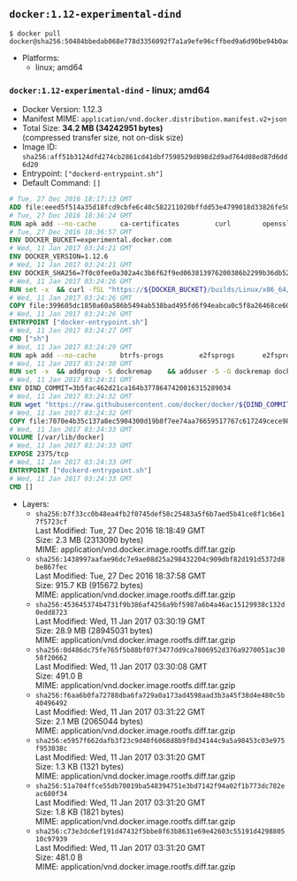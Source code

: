 ## `docker:1.12-experimental-dind`

```console
$ docker pull docker@sha256:50484bbedab068e778d3356092f7a1a9efe96cffbed9a6d90be94b0ada81815f
```

-	Platforms:
	-	linux; amd64

### `docker:1.12-experimental-dind` - linux; amd64

-	Docker Version: 1.12.3
-	Manifest MIME: `application/vnd.docker.distribution.manifest.v2+json`
-	Total Size: **34.2 MB (34242951 bytes)**  
	(compressed transfer size, not on-disk size)
-	Image ID: `sha256:aff51b3124dfd274cb2861cd41dbf7598529d898d2d9ad764d08ed87d6dd6d20`
-	Entrypoint: `["dockerd-entrypoint.sh"]`
-	Default Command: `[]`

```dockerfile
# Tue, 27 Dec 2016 18:17:13 GMT
ADD file:eeed5f514a35d18fcd9cbfe6c40c582211020bffdd53e4799018d33826fe5067 in / 
# Tue, 27 Dec 2016 18:36:24 GMT
RUN apk add --no-cache 		ca-certificates 		curl 		openssl
# Tue, 27 Dec 2016 18:36:57 GMT
ENV DOCKER_BUCKET=experimental.docker.com
# Wed, 11 Jan 2017 03:24:21 GMT
ENV DOCKER_VERSION=1.12.6
# Wed, 11 Jan 2017 03:24:21 GMT
ENV DOCKER_SHA256=7f0c0fee0a302a4c3b6f62f9ed063813976200386b2299b36db52a6b67994674
# Wed, 11 Jan 2017 03:24:26 GMT
RUN set -x 	&& curl -fSL "https://${DOCKER_BUCKET}/builds/Linux/x86_64/docker-${DOCKER_VERSION}.tgz" -o docker.tgz 	&& echo "${DOCKER_SHA256} *docker.tgz" | sha256sum -c - 	&& tar -xzvf docker.tgz 	&& mv docker/* /usr/local/bin/ 	&& rmdir docker 	&& rm docker.tgz 	&& docker -v
# Wed, 11 Jan 2017 03:24:26 GMT
COPY file:399605dc1850a60a586b5494ab538bad495fd6f94eabca0c5f8a26468ce6030f in /usr/local/bin/ 
# Wed, 11 Jan 2017 03:24:26 GMT
ENTRYPOINT ["docker-entrypoint.sh"]
# Wed, 11 Jan 2017 03:24:27 GMT
CMD ["sh"]
# Wed, 11 Jan 2017 03:24:29 GMT
RUN apk add --no-cache 		btrfs-progs 		e2fsprogs 		e2fsprogs-extra 		iptables 		xfsprogs 		xz
# Wed, 11 Jan 2017 03:24:30 GMT
RUN set -x 	&& addgroup -S dockremap 	&& adduser -S -G dockremap dockremap 	&& echo 'dockremap:165536:65536' >> /etc/subuid 	&& echo 'dockremap:165536:65536' >> /etc/subgid
# Wed, 11 Jan 2017 03:24:31 GMT
ENV DIND_COMMIT=3b5fac462d21ca164b3778647420016315289034
# Wed, 11 Jan 2017 03:24:32 GMT
RUN wget "https://raw.githubusercontent.com/docker/docker/${DIND_COMMIT}/hack/dind" -O /usr/local/bin/dind 	&& chmod +x /usr/local/bin/dind
# Wed, 11 Jan 2017 03:24:32 GMT
COPY file:7070e4b35c137a8ec5904300d19b8f7ee74aa76659517767c617249cece98a4a in /usr/local/bin/ 
# Wed, 11 Jan 2017 03:24:33 GMT
VOLUME [/var/lib/docker]
# Wed, 11 Jan 2017 03:24:33 GMT
EXPOSE 2375/tcp
# Wed, 11 Jan 2017 03:24:33 GMT
ENTRYPOINT ["dockerd-entrypoint.sh"]
# Wed, 11 Jan 2017 03:24:33 GMT
CMD []
```

-	Layers:
	-	`sha256:b7f33cc0b48ea4fb2f0745def58c25483a5f6b7aed5b41ce8f1cb6e17f5723cf`  
		Last Modified: Tue, 27 Dec 2016 18:18:49 GMT  
		Size: 2.3 MB (2313090 bytes)  
		MIME: application/vnd.docker.image.rootfs.diff.tar.gzip
	-	`sha256:1438997aafae96dc7e9ae08d25a298432204c909dbf82d191d5372d8be867fec`  
		Last Modified: Tue, 27 Dec 2016 18:37:58 GMT  
		Size: 915.7 KB (915672 bytes)  
		MIME: application/vnd.docker.image.rootfs.diff.tar.gzip
	-	`sha256:453645374b4731f9b386af4256a9bf5987a6b4a46ac15129938c132d0edd8723`  
		Last Modified: Wed, 11 Jan 2017 03:30:19 GMT  
		Size: 28.9 MB (28945031 bytes)  
		MIME: application/vnd.docker.image.rootfs.diff.tar.gzip
	-	`sha256:0d486dc75fe765f5b88bf07f3477dd9ca7806952d376a9270051ac3058f20662`  
		Last Modified: Wed, 11 Jan 2017 03:30:08 GMT  
		Size: 491.0 B  
		MIME: application/vnd.docker.image.rootfs.diff.tar.gzip
	-	`sha256:f6aa6b0fa72788dba6fa729a0a173ad4598aad3b3a45f38d4e480c5b40496492`  
		Last Modified: Wed, 11 Jan 2017 03:31:22 GMT  
		Size: 2.1 MB (2065044 bytes)  
		MIME: application/vnd.docker.image.rootfs.diff.tar.gzip
	-	`sha256:e5957f662dafb3f23c9d40f6068d8b9f8d34144c9a5a98453c03e975f953038c`  
		Last Modified: Wed, 11 Jan 2017 03:31:20 GMT  
		Size: 1.3 KB (1321 bytes)  
		MIME: application/vnd.docker.image.rootfs.diff.tar.gzip
	-	`sha256:51a704ffce55db70019ba548394751e3bd7142f94a02f1b773dc782eac680f34`  
		Last Modified: Wed, 11 Jan 2017 03:31:20 GMT  
		Size: 1.8 KB (1821 bytes)  
		MIME: application/vnd.docker.image.rootfs.diff.tar.gzip
	-	`sha256:c73e3dc6ef191d47432f5bbe8f63b8631e69e42603c55191d429880510c97939`  
		Last Modified: Wed, 11 Jan 2017 03:31:20 GMT  
		Size: 481.0 B  
		MIME: application/vnd.docker.image.rootfs.diff.tar.gzip
